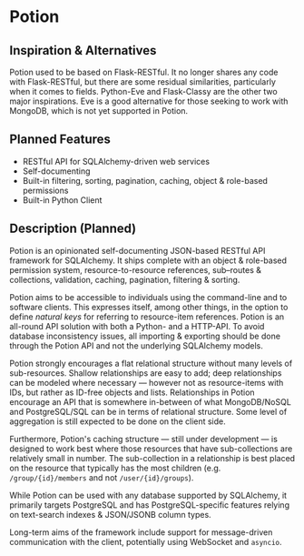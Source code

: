 # Potion

## Inspiration & Alternatives

Potion used to be based on Flask-RESTful. It no longer shares any code with Flask-RESTful, but there are some residual
similarities, particularly when it comes to fields. Python-Eve and Flask-Classy are the other two major inspirations.
Eve is a good alternative for those seeking to work with MongoDB, which is not yet supported in Potion.

## Planned Features

- RESTful API for SQLAlchemy-driven web services
- Self-documenting
- Built-in filtering, sorting, pagination, caching, object & role-based permissions
- Built-in Python Client


## Description (Planned)

Potion is an opinionated self-documenting JSON-based RESTful API framework for SQLAlchemy. It ships complete with an
object & role-based permission system, resource-to-resource references, sub–routes & collections, validation, caching,
pagination, filtering & sorting.

Potion aims to be accessible to individuals using the command-line and to software clients. This expresses itself, among
other things, in the option to define _natural keys_ for referring to resource-item references. Potion is an all-round
API solution with both a Python- and a HTTP-API. To avoid database inconsistency issues, all importing & exporting
should be done through the Potion API and not the underlying SQLAlchemy models.

Potion strongly encourages a flat relational structure without many levels of sub-resources. Shallow relationships are
easy to add; deep relationships can be modeled where necessary — however not as resource-items with IDs, but rather as
ID-free objects and lists. Relationships in Potion encourage an API that is somewhere in-between of what MongoDB/NoSQL
and PostgreSQL/SQL can be in terms of relational structure. Some level of aggregation is still expected to be done on
the client side.

Furthermore, Potion's caching structure — still under development — is designed to work best where those resources that
have sub-collections are relatively small in number. The sub-collection in a relationship is best placed on the resource
that typically has the most children (e.g. `/group/{id}/members` and not `/user/{id}/groups`).

While Potion can be used with any database supported by SQLAlchemy, it primarily targets PostgreSQL and has
PostgreSQL-specific features relying on text-search indexes & JSON/JSONB column types.

Long-term aims of the framework include support for message-driven communication with the client, potentially using
WebSocket and `asyncio`.
